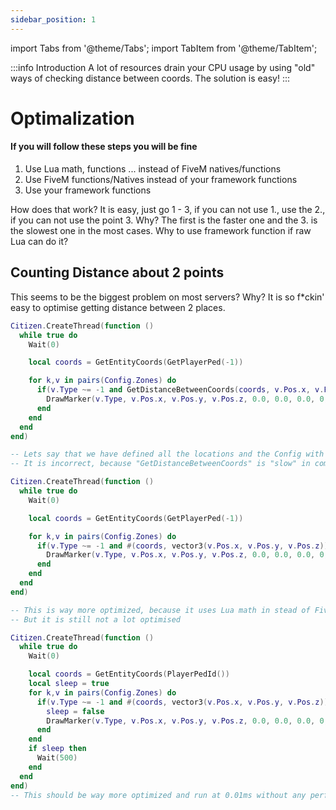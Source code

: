 ```yaml
---
sidebar_position: 1
---
```


import Tabs from '@theme/Tabs';
import TabItem from '@theme/TabItem';

:::info Introduction
A lot of resources drain your CPU usage by using "old" ways of checking distance between coords. The solution is easy!
:::

# Optimalization

#### If you will follow these steps you will be fine

1. Use Lua math, functions ... instead of FiveM natives/functions
2. Use FiveM functions/Natives instead of your framework functions
3. Use your framework functions

How does that work? It is easy, just go 1 - 3, if you can not use 1., use the 2., if you can not use the point 3. Why? The first is the faster one and the 3. is the slowest one in the most cases. Why to use framework function if raw Lua can do it?

## Counting Distance about 2 points

This seems to be the biggest problem on most servers? Why? It is so f\*ckin' easy to optimise getting distance between 2 places.

<Tabs>
  <TabItem value="heaviest" label="The Heaviest for CPU" default>

```lua
Citizen.CreateThread(function ()
  while true do
    Wait(0)

    local coords = GetEntityCoords(GetPlayerPed(-1))

    for k,v in pairs(Config.Zones) do
      if(v.Type ~= -1 and GetDistanceBetweenCoords(coords, v.Pos.x, v.Pos.y, v.Pos.z, true) < Config.DrawDistance) then
        DrawMarker(v.Type, v.Pos.x, v.Pos.y, v.Pos.z, 0.0, 0.0, 0.0, 0, 0.0, 0.0, v.Size.x, v.Size.y, v.Size.z, v.Color.r, v.Color.g, v.Color.b, 100, false, true, 2, false, false, false, false)
      end
    end
  end
end)

-- Lets say that we have defined all the locations and the Config with DrawDistance
-- It is incorrect, because "GetDistanceBetweenCoords" is "slow" in comparison with lua math
```

</TabItem>
<TabItem value="better_Way" label="Better way">

```lua
Citizen.CreateThread(function ()
  while true do
    Wait(0)

    local coords = GetEntityCoords(GetPlayerPed(-1))

    for k,v in pairs(Config.Zones) do
      if(v.Type ~= -1 and #(coords, vector3(v.Pos.x, v.Pos.y, v.Pos.z)) < Config.DrawDistance) then
        DrawMarker(v.Type, v.Pos.x, v.Pos.y, v.Pos.z, 0.0, 0.0, 0.0, 0, 0.0, 0.0, v.Size.x, v.Size.y, v.Size.z, v.Color.r, v.Color.g, v.Color.b, 100, false, true, 2, false, false, false, false)
      end
    end
  end
end)

-- This is way more optimized, because it uses Lua math in stead of FiveM native
-- But it is still not a lot optimised
```

</TabItem>
<TabItem value="best_way" label="The Best way">

```lua
Citizen.CreateThread(function ()
  while true do
    Wait(0)

    local coords = GetEntityCoords(PlayerPedId())
    local sleep = true
    for k,v in pairs(Config.Zones) do
      if(v.Type ~= -1 and #(coords, vector3(v.Pos.x, v.Pos.y, v.Pos.z)) < Config.DrawDistance) then
        sleep = false
        DrawMarker(v.Type, v.Pos.x, v.Pos.y, v.Pos.z, 0.0, 0.0, 0.0, 0, 0.0, 0.0, v.Size.x, v.Size.y, v.Size.z, v.Color.r, v.Color.g, v.Color.b, 100, false, true, 2, false, false, false, false)
      end
    end
    if sleep then
      Wait(500)
    end
  end
end)
-- This should be way more optimized and run at 0.01ms without any performance impacts
```

</TabItem>
</Tabs>
